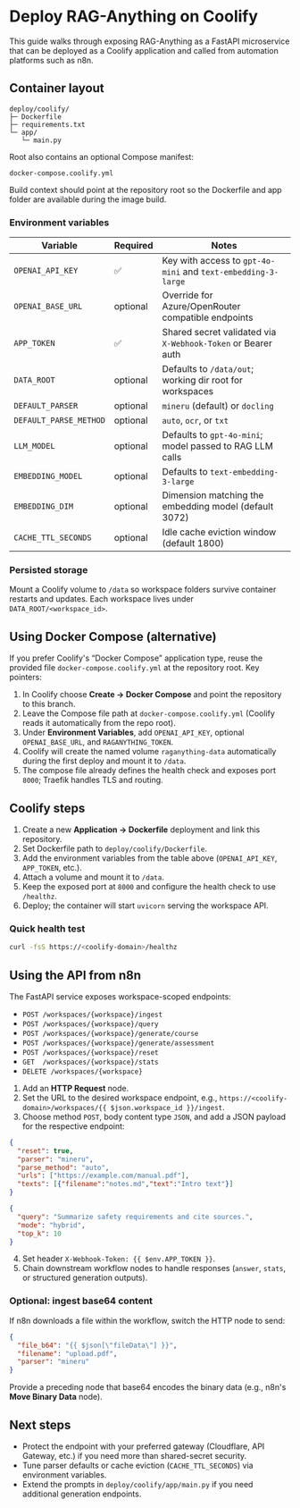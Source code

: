 # Deploy RAG-Anything on Coolify

This guide walks through exposing RAG-Anything as a FastAPI microservice that can be deployed as a Coolify application and called from automation platforms such as n8n.

## Container layout

```
deploy/coolify/
├─ Dockerfile
├─ requirements.txt
└─ app/
   └─ main.py
```

Root also contains an optional Compose manifest:

```
docker-compose.coolify.yml
```

Build context should point at the repository root so the Dockerfile and app folder are available during the image build.

### Environment variables

| Variable | Required | Notes |
| --- | --- | --- |
| `OPENAI_API_KEY` | ✅ | Key with access to `gpt-4o-mini` and `text-embedding-3-large` |
| `OPENAI_BASE_URL` | optional | Override for Azure/OpenRouter compatible endpoints |
| `APP_TOKEN` | ✅ | Shared secret validated via `X-Webhook-Token` or Bearer auth |
| `DATA_ROOT` | optional | Defaults to `/data/out`; working dir root for workspaces |
| `DEFAULT_PARSER` | optional | `mineru` (default) or `docling` |
| `DEFAULT_PARSE_METHOD` | optional | `auto`, `ocr`, or `txt` |
| `LLM_MODEL` | optional | Defaults to `gpt-4o-mini`; model passed to RAG LLM calls |
| `EMBEDDING_MODEL` | optional | Defaults to `text-embedding-3-large` |
| `EMBEDDING_DIM` | optional | Dimension matching the embedding model (default 3072) |
| `CACHE_TTL_SECONDS` | optional | Idle cache eviction window (default 1800) |

### Persisted storage

Mount a Coolify volume to `/data` so workspace folders survive container restarts and updates. Each workspace lives under `DATA_ROOT/<workspace_id>`.

## Using Docker Compose (alternative)

If you prefer Coolify's “Docker Compose” application type, reuse the provided file `docker-compose.coolify.yml` at the repository root. Key pointers:

1. In Coolify choose **Create → Docker Compose** and point the repository to this branch.
2. Leave the Compose file path at `docker-compose.coolify.yml` (Coolify reads it automatically from the repo root).
3. Under **Environment Variables**, add `OPENAI_API_KEY`, optional `OPENAI_BASE_URL`, and `RAGANYTHING_TOKEN`.
4. Coolify will create the named volume `raganything-data` automatically during the first deploy and mount it to `/data`.
5. The compose file already defines the health check and exposes port `8000`; Traefik handles TLS and routing.

## Coolify steps

1. Create a new **Application → Dockerfile** deployment and link this repository.
2. Set Dockerfile path to `deploy/coolify/Dockerfile`.
3. Add the environment variables from the table above (`OPENAI_API_KEY`, `APP_TOKEN`, etc.).
4. Attach a volume and mount it to `/data`.
5. Keep the exposed port at `8000` and configure the health check to use `/healthz`.
6. Deploy; the container will start `uvicorn` serving the workspace API.

### Quick health test

```bash
curl -fsS https://<coolify-domain>/healthz
```

## Using the API from n8n

The FastAPI service exposes workspace-scoped endpoints:

- `POST /workspaces/{workspace}/ingest`
- `POST /workspaces/{workspace}/query`
- `POST /workspaces/{workspace}/generate/course`
- `POST /workspaces/{workspace}/generate/assessment`
- `POST /workspaces/{workspace}/reset`
- `GET  /workspaces/{workspace}/stats`
- `DELETE /workspaces/{workspace}`

1. Add an **HTTP Request** node.
2. Set the URL to the desired workspace endpoint, e.g., `https://<coolify-domain>/workspaces/{{ $json.workspace_id }}/ingest`.
3. Choose method `POST`, body content type `JSON`, and add a JSON payload for the respective endpoint:

```json
{ 
  "reset": true,
  "parser": "mineru",
  "parse_method": "auto",
  "urls": ["https://example.com/manual.pdf"],
  "texts": [{"filename":"notes.md","text":"Intro text"}]
} 
```

```json
{
  "query": "Summarize safety requirements and cite sources.",
  "mode": "hybrid",
  "top_k": 10
}
```

4. Set header `X-Webhook-Token: {{ $env.APP_TOKEN }}`.
5. Chain downstream workflow nodes to handle responses (`answer`, `stats`, or structured generation outputs).

### Optional: ingest base64 content

If n8n downloads a file within the workflow, switch the HTTP node to send:

```json
{
  "file_b64": "{{ $json[\"fileData\"] }}",
  "filename": "upload.pdf",
  "parser": "mineru"
}
```

Provide a preceding node that base64 encodes the binary data (e.g., n8n's **Move Binary Data** node).

## Next steps

- Protect the endpoint with your preferred gateway (Cloudflare, API Gateway, etc.) if you need more than shared-secret security.
- Tune parser defaults or cache eviction (`CACHE_TTL_SECONDS`) via environment variables.
- Extend the prompts in `deploy/coolify/app/main.py` if you need additional generation endpoints.
